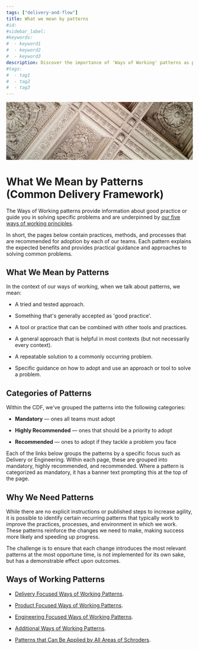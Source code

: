 ```yaml
---
tags: ["delivery-and-flow"]
title: What we mean by patterns
#id:
#sidebar_label:
#keywords:
#  - keyword1
#  - keyword2
#  - keyword3
description: Discover the importance of 'Ways of Working' patterns as part of the Common Delivery Framework. These patterns serve as practical, repeatable solutions to improve team practices and processes. Categorized into mandatory, highly recommended, and recommended, they guide teams in enhancing productivity and problem-solving across various domains like delivery, product, and engineering.
#tags:
#  - tag1
#  - tag2
#  - tag3
---
```



![Pattern Image](What%20we%20mean%20by%20patterns_media/media/image1.jpeg)

# What We Mean by Patterns (Common Delivery Framework)

The Ways of Working patterns provide information about good practice or guide you in solving specific problems and are underpinned by [our five ways of working principles](https://schroders365eur.sharepoint.com/sites/myschroders/content/Pages/CorporatePages/cA5DcI8h54ye17yXUNla6w/de10612a-0346-4267-83ec-cafb3e8a88d7.aspx).



In short, the pages below contain practices, methods, and processes that are recommended for adoption by each of our teams. Each pattern explains the expected benefits and provides practical guidance and approaches to solving common problems.

## What We Mean by Patterns

In the context of our ways of working, when we talk about patterns, we mean:

- A tried and tested approach.

- Something that's generally accepted as 'good practice'.

- A tool or practice that can be combined with other tools and practices.

- A general approach that is helpful in most contexts (but not necessarily every context).

- A repeatable solution to a commonly occurring problem.

- Specific guidance on how to adopt and use an approach or tool to solve a problem.

## Categories of Patterns

Within the CDF, we've grouped the patterns into the following categories:

- **Mandatory** — ones all teams must adopt

- **Highly Recommended** — ones that should be a priority to adopt

- **Recommended** — ones to adopt if they tackle a problem you face

Each of the links below groups the patterns by a specific focus such as Delivery or Engineering. Within each page, these are grouped into mandatory, highly recommended, and recommended. Where a pattern is categorized as mandatory, it has a banner text prompting this at the top of the page.

## Why We Need Patterns

While there are no explicit instructions or published steps to increase agility, it is possible to identify certain recurring patterns that typically work to improve the practices, processes, and environment in which we work. These patterns reinforce the changes we need to make, making success more likely and speeding up progress.

The challenge is to ensure that each change introduces the most relevant patterns at the most opportune time, is not implemented for its own sake, but has a demonstrable effect upon outcomes.

## Ways of Working Patterns

- [Delivery Focused Ways of Working Patterns](https://schroders365eur.sharepoint.com/sites/myschroders/content/Pages/CorporatePages/XeHDBpKDVFziBxivUrK0A/081348aa-e904-42c6-b435-5a9fa7f65acf.aspx).

- [Product Focused Ways of Working Patterns](https://schroders365eur.sharepoint.com/sites/myschroders/content/Pages/CorporatePages/XeHDBpKDVFziBxivUrK0A/357c5c6c-9fec-443d-a57d-e2d5e2040832.aspx).

- [Engineering Focused Ways of Working Patterns](https://schroders365eur.sharepoint.com/sites/myschroders/content/Pages/CorporatePages/XeHDBpKDVFziBxivUrK0A/ea78fa5b-2bef-4aee-aec4-3a822703e18f.aspx).

- [Additional Ways of Working Patterns](https://schroders365eur.sharepoint.com/sites/myschroders/content/Pages/CorporatePages/XeHDBpKDVFziBxivUrK0A/830dd201-b7c9-42ca-b055-a1875f17a1ab.aspx).

- [Patterns that Can Be Applied by All Areas of Schroders](https://schroders365eur.sharepoint.com/sites/myschroders/content/Pages/CorporatePages/XeHDBpKDVFziBxivUrK0A/06afb4d0-7932-41e3-9c51-a2c228ed3a94.aspx).




